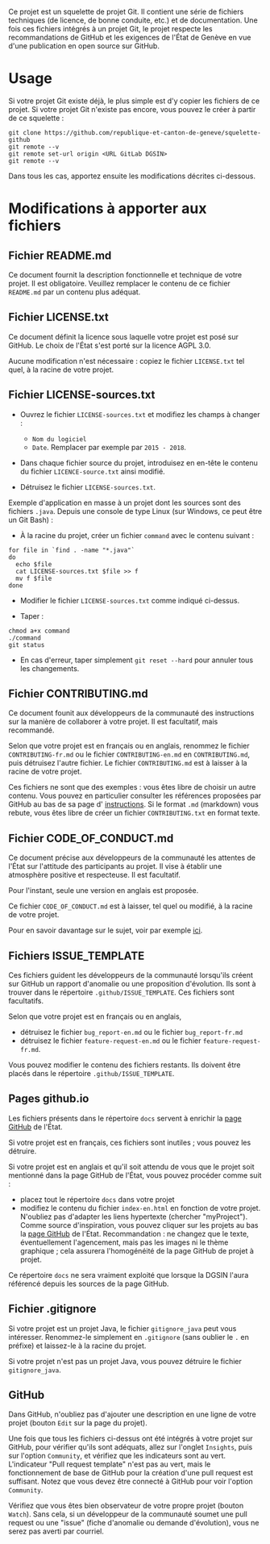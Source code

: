 Ce projet est un squelette de projet Git.
Il contient une série de fichiers techniques (de licence, de bonne conduite, etc.) et de documentation.
Une fois ces fichiers intégrés à un projet Git, le projet respecte les recommandations de GitHub et les
exigences de l'État de Genève en vue d'une publication en open source sur GitHub.

# Usage

Si votre projet Git existe déjà, le plus simple est d'y copier les fichiers de ce projet.
Si votre projet Git n'existe pas encore, vous pouvez le créer à partir de ce squelette :
```
git clone https://github.com/republique-et-canton-de-geneve/squelette-github
git remote --v
git remote set-url origin <URL GitLab DGSIN>
git remote --v
```

Dans tous les cas, apportez ensuite les modifications décrites ci-dessous.

# Modifications à apporter aux fichiers

## Fichier README.md

Ce document fournit la description fonctionnelle et technique de votre projet. Il est obligatoire.
Veuillez remplacer le contenu de ce fichier `README.md` par un contenu plus adéquat.

## Fichier LICENSE.txt

Ce document définit la licence sous laquelle votre projet est posé sur GitHub. Le choix de l'État s'est porté
sur la licence AGPL 3.0.

Aucune modification n'est nécessaire : copiez le fichier `LICENSE.txt` tel quel, à la racine de votre projet.

## Fichier LICENSE-sources.txt

- Ouvrez le fichier `LICENSE-sources.txt` et modifiez les champs à changer : 
  - `Nom du logiciel`
  - `Date`. Remplacer par exemple par `2015 - 2018`.

- Dans chaque fichier source du projet, introduisez en en-tête le contenu du fichier `LICENCE-source.txt` 
ainsi modifié.

- Détruisez le fichier `LICENSE-sources.txt`.

Exemple d'application en masse à un projet dont les sources sont des fichiers `.java`.
Depuis une console de type Linux (sur Windows, ce peut être un Git Bash) :

- À la racine du projet, créer un fichier `command` avec le contenu suivant :
```
for file in `find . -name "*.java"`
do
  echo $file
  cat LICENSE-sources.txt $file >> f
  mv f $file
done
```

- Modifier le fichier `LICENSE-sources.txt` comme indiqué ci-dessus.

- Taper :
```
chmod a+x command
./command
git status
```

- En cas d'erreur, taper simplement `git reset --hard` pour annuler tous les changements.

## Fichier CONTRIBUTING.md

Ce document founit aux développeurs de la communauté des instructions sur la manière de collaborer à votre projet.
Il est facultatif, mais recommandé.

Selon que votre projet est en français ou en anglais, renommez le fichier `CONTRIBUTING-fr.md` ou le fichier
`CONTRIBUTING-en.md` en `CONTRIBUTING.md`, puis détruisez l'autre fichier. Le fichier `CONTRIBUTING.md` est à
laisser à la racine de votre projet.

Ces fichiers ne sont que des exemples : vous êtes libre de choisir un autre contenu.
Vous pouvez en particulier consulter les références proposées par GitHub au bas de sa page d'
[instructions](https://help.github.com/articles/setting-guidelines-for-repository-contributors).
Si le format `.md` (markdown) vous rebute, vous êtes libre de créer un fichier `CONTRIBUTING.txt` en format texte.

## Fichier CODE_OF_CONDUCT.md

Ce document précise aux développeurs de la communauté les attentes de l'État sur l'attitude des participants
au projet. Il vise à établir une atmosphère positive et respecteuse.
Il est facultatif.

Pour l'instant, seule une version en anglais est proposée.

Ce fichier `CODE_OF_CONDUCT.md` est à laisser, tel quel ou modifié, à la racine de votre projet.

Pour en savoir davantage sur le sujet, voir par exemple [ici](https://opensource.guide/code-of-conduct).

## Fichiers ISSUE_TEMPLATE

Ces fichiers guident les développeurs de la communauté lorsqu'ils créent sur GitHub un rapport
d'anomalie ou une proposition d'évolution. Ils sont à trouver dans le répertoire `.github/ISSUE_TEMPLATE`.
Ces fichiers sont facultatifs.

Selon que votre projet est en français ou en anglais,
- détruisez le fichier `bug_report-en.md` ou le fichier `bug_report-fr.md`
- détruisez le fichier `feature-request-en.md` ou le fichier `feature-request-fr.md`.

Vous pouvez modifier le contenu des fichiers restants.
Ils doivent être placés dans le répertoire `.github/ISSUE_TEMPLATE`.

## Pages github.io

Les fichiers présents dans le répertoire `docs` servent à enrichir la
[page GitHub](https://republique-et-canton-de-geneve.github.io) de l'État.

Si votre projet est en français, ces fichiers sont inutiles ; vous pouvez les détruire.

Si votre projet est en anglais et qu'il soit attendu de vous que le projet soit mentionné dans la page
GitHub de l'État, vous pouvez procéder comme suit :
- placez tout le répertoire `docs` dans votre projet
- modifiez le contenu du fichier `index-en.html` en fonction de votre projet. N'oubliez pas d'adapter
les liens hypertexte (chercher "myProject").
Comme source d'inspiration, vous pouvez cliquer sur les projets au bas la 
[page GitHub](https://republique-et-canton-de-geneve.github.io) de l'État.
Recommandation : ne changez que le texte, éventuellement l'agencement, mais pas les images ni le
thème graphique ; cela assurera l'homogénéité de la page GitHub de projet à projet.

Ce répertoire `docs` ne sera vraiment exploité que lorsque la DGSIN l'aura référencé depuis les
sources de la page GitHub.

## Fichier .gitignore

Si votre projet est un projet Java, le fichier `gitignore_java` peut vous intéresser. Renommez-le simplement
en `.gitignore` (sans oublier le `.` en préfixe) et laissez-le à la racine du projet.

Si votre projet n'est pas un projet Java, vous pouvez détruire le fichier `gitignore_java`. 


## GitHub

Dans GitHub, n'oubliez pas d'ajouter une description en une ligne de votre projet (bouton `Edit` sur la page
du projet).

Une fois que tous les fichiers ci-dessus ont été intégrés à votre projet sur GitHub, pour vérifier qu'ils sont
adéquats, allez sur l'onglet `Insights`, puis sur l'option `Community`, et vérifiez que les indicateurs sont
au vert.
L'indicateur "Pull request template" n'est pas au vert, mais le fonctionnement de base de GitHub pour la création
d'une pull request est suffisant.
Notez que vous devez être connecté à GitHub pour voir l'option `Community`.

Vérifiez que vous êtes bien observateur de votre propre projet (bouton `Watch`).
Sans cela, si un développeur de la communauté soumet une pull request ou une "issue" (fiche
d'anomalie ou demande d'évolution), vous ne serez pas averti par courriel.
